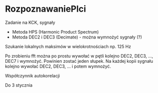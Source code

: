 # RozpoznawaniePlci
Zadanie na KCK, sygnały

- Metoda HPS (Harmonic Product Spectrum)
- Metoda DEC2 i DEC3 (Decimate) - można wymnożyć sygnały (?)

Szukanie lokalnych maksimów w wielokrotnościach np. 125 Hz

Po zrobieniu fft można po prostu wywołać w pętli kolejno DEC2, DEC3, ..., DEC7 i wymnożyć. Powinien zostać jeden słupek. 
Na każdej kopii sygnału kolejno wywołać DEC2, DEC3, ... i potem wymnożyć.

Współczynnik autokorelacji 

Do 3 stycznia
